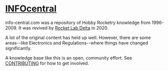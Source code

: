# [INFOcentral][1]

info-central.com was a repository of Hobby Rocketry knowledge from 1996-2009.
It was revived by [Rocket Lab Delta][2] in 2020.

A lot of the original content has held up well.
However, there are some areas--like Electronics and Regulations--where things have changed significantly.

A knowledge base like this is an open, community effort.
See [CONTRIBUTING][3] for how to get involved.

[1]: https://info-central.rocketlabdelta.com
[2]: https://rocketlabdelta.com
[3]: https://github.com/rocketlabdelta/info-central/blob/main/CONTRIBUTING.md
